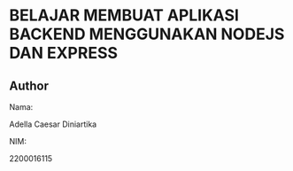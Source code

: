 # BELAJAR MEMBUAT APLIKASI BACKEND MENGGUNAKAN NODEJS DAN EXPRESS

## Author

Nama:

Adella Caesar Diniartika

NIM:

2200016115